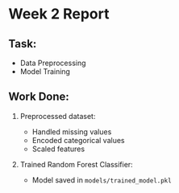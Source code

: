 # Week 2 Report

## Task:
- Data Preprocessing
- Model Training

## Work Done:
1. Preprocessed dataset:
   - Handled missing values
   - Encoded categorical values
   - Scaled features

2. Trained Random Forest Classifier:
   - Model saved in `models/trained_model.pkl`
